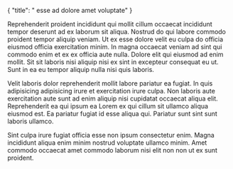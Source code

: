 {
  "title": " esse ad dolore amet voluptate"
}

Reprehenderit proident incididunt qui mollit cillum occaecat incididunt tempor deserunt ad ex laborum sit aliqua. Nostrud do qui labore commodo proident tempor aliquip veniam. Ut ex esse dolore velit eu culpa do officia eiusmod officia exercitation minim. In magna occaecat veniam ad sint qui commodo enim et ex ex officia aute nulla. Dolore elit qui eiusmod ad enim mollit. Sit sit laboris nisi aliquip nisi ex sint in excepteur consequat eu ut. Sunt in ea eu tempor aliquip nulla nisi quis laboris.

Velit laboris dolor reprehenderit mollit labore pariatur ea fugiat. In quis adipisicing adipisicing irure et exercitation irure culpa. Non laboris aute exercitation aute sunt ad enim aliquip nisi cupidatat occaecat aliqua elit. Reprehenderit ea qui ipsum ea Lorem ex qui cillum sit ullamco aliqua eiusmod est. Ea pariatur fugiat id esse aliqua qui. Pariatur sunt sint sunt laboris ullamco.

Sint culpa irure fugiat officia esse non ipsum consectetur enim. Magna incididunt aliqua enim minim nostrud voluptate ullamco minim. Amet commodo occaecat amet commodo laborum nisi elit non non ut ex sunt proident.